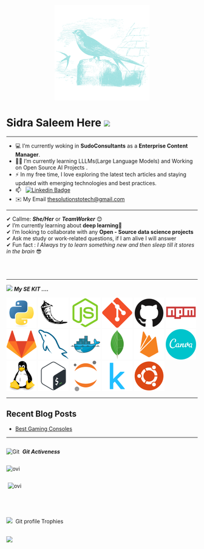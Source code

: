 
<div id="header" align="center">
  <img src="/asset/ababeel.svg" width="250"/>
</div>
                                                               
<h1>
  Sidra Saleem Here
  <img src="https://media.giphy.com/media/hvRJCLFzcasrR4ia7z/giphy.gif" width="30px"/>
</h1>   
<!-- ![npm](https://img.shields.io/npm/dw/manthanank)
![npm](https://img.shields.io/npm/dm/manthanank)
![npm](https://img.shields.io/npm/dy/manthanank) -->

<hr>

- 💻 I’m currently woking in **SudoConsultants** as a **Enterprise Content Manager**.
- 🧑‍💻 I’m currently learning LLLMs(Large Language Models) and Working on Open Source AI Projects .
- ⚡ In my free time, I love exploring the latest tech articles and staying updated with emerging technologies and best practices.
- 📫 &nbsp; [![Linkedin Badge](https://img.shields.io/badge/-Sidra-blue?style=flat&logo=Linkedin&logoColor=white)](https://www.linkedin.com/in/sidra-saleem-5134911b5)
- ✉️ My Email [thesolutionstotech@gmail.com](mailto:thesolutionstotech@gmail.com)

<hr>

✔ Callme: ***She/Her*** or ***TeamWorker*** 😊 <br>
✔ I’m currently learning about **deep learning**🥰<br>
✔ I’m looking to collaborate with any **Open - Source data science projects**<br>
✔ Ask me study or work-related questions, if I am alive I will answer<br>
✔ Fun fact : *I Always try to learn something new and then sleep till it stores in the brain* 😎<br><br><br><br>

<hr>

<img src="https://media.giphy.com/media/iY8CRBdQXODJSCERIr/giphy.gif" width="30px">&nbsp;***My SE KIT ....***

![Python](/asset/python.svg)
![Flask](/asset/flask.svg)
![Node.js](/asset/nodejs.svg)
![Git](/asset/git.svg)
![GitHub](/asset/github.svg)
![Npm](/asset/npm.svg)
![GitLab](/asset/gitlab.svg)
![MySQL](/asset/mysql.svg)
![Docker](/asset/docker.svg)
![MongoDB](/asset/mongodb.svg)
![Firebase](/asset/firebase.svg)
![Canva](/asset/canva.svg)
![Linux](/asset/linux.svg)
![bash](/asset/bash.svg)
![jupyter](/asset/jupyter.svg)
![kaggle](/asset/kaggle.svg)
![ubuntu](/asset/ubuntu.svg)

<hr>

## Recent Blog Posts

<!-- BLOG-POST-LIST:START -->
- [Best Gaming Consoles](https://solutionstotech.com/?p=22)

<hr>

<!DOCTYPE html>
<html>
<body>
    <div style="display: flex; flex-direction: column; align-items: flex-start;">
        <p>
            <img src="https://media.giphy.com/media/W5eoZHPpUx9sapR0eu/giphy.gif" width="30px" alt="Git"/>
            &nbsp;<i><b>Git Activeness</b></i>
        </p>
        <p>
            <img src="https://github-readme-stats.vercel.app/api/top-langs?username=SidraSaleem296&show_icons=true&locale=en&layout=compact&theme=radical" alt="ovi" />
        </p>
        <p>
            &nbsp;<img src="https://github-readme-stats.vercel.app/api?username=SidraSaleem296&show_icons=true&locale=en&theme=chartreuse-dark" alt="ovi" width="410" />
        </p>
        <br>
        <hr>
        <p align="center">
            <img src="https://media.giphy.com/media/QaMcXSekUWx7aogAUr/giphy.gif" width="30" />
            &nbsp;Git profile Trophies
        </p>
        <br>
        <img src="https://github-profile-trophy.vercel.app/?username=SidraSaleem296&theme=juicyfresh&no-bg=true" />
    </div>
</body>
</html>

